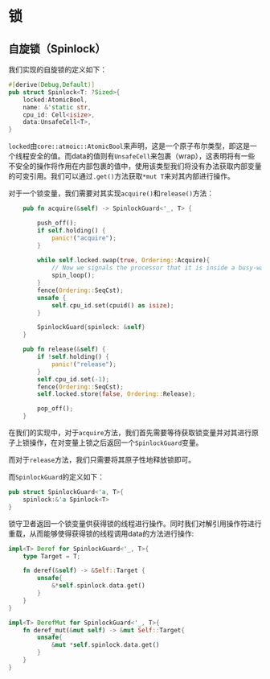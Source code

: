 # 锁

## 自旋锁（Spinlock）

我们实现的自旋锁的定义如下：

```rust
#[derive(Debug,Default)]
pub struct Spinlock<T: ?Sized>{
    locked:AtomicBool,
    name: &'static str,
    cpu_id: Cell<isize>,
    data:UnsafeCell<T>,
}
```

`locked`由`core::atmoic::AtomicBool`来声明，这是一个原子布尔类型，即这是一个线程安全的值。而data的值则有`UnsafeCell`来包裹（wrap），这表明将有一些不安全的操作将作用在内部包裹的值中，使用该类型我们将没有办法获取内部变量的可变引用。我们可以通过`.get()`方法获取`*mut T`来对其内部进行操作。

对于一个锁变量，我们需要对其实现`acquire()`和`release()`方法：

```rust
    pub fn acquire(&self) -> SpinlockGuard<'_, T> {

        push_off();
        if self.holding() {
            panic!("acquire");
        }
        
        while self.locked.swap(true, Ordering::Acquire){
            // Now we signals the processor that it is inside a busy-wait spin-loop 
            spin_loop();
        }
        fence(Ordering::SeqCst);
        unsafe {
            self.cpu_id.set(cpuid() as isize);
        }

        SpinlockGuard{spinlock: &self}
    }

    pub fn release(&self) {
        if !self.holding() {
            panic!("release");
        }
        self.cpu_id.set(-1);
        fence(Ordering::SeqCst);
        self.locked.store(false, Ordering::Release);

        pop_off();
    }
```

在我们的实现中，对于`acquire`方法，我们首先需要等待获取锁变量并对其进行原子上锁操作，在对变量上锁之后返回一个`SpinlockGuard`变量。

而对于`release`方法，我们只需要将其原子性地释放锁即可。

而`SpinlockGuard`的定义如下：

```rust
pub struct SpinlockGuard<'a, T>{
    spinlock:&'a Spinlock<T>
}
```

锁守卫者返回一个锁变量供获得锁的线程进行操作。同时我们对解引用操作符进行重载，从而能够使得获得锁的线程调用data的方法进行操作:

```rust
impl<T> Deref for SpinlockGuard<'_, T>{
    type Target = T;

    fn deref(&self) -> &Self::Target {
        unsafe{
            &*self.spinlock.data.get()
        }
    }
}   

impl<T> DerefMut for SpinlockGuard<'_, T>{
    fn deref_mut(&mut self) -> &mut Self::Target{
        unsafe{
            &mut *self.spinlock.data.get()
        }
    }
}
```

